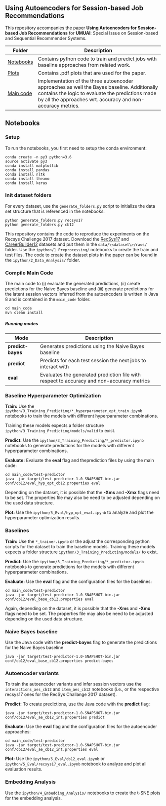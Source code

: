 
## Using Autoencoders for Session-based Job Recommendations

This repository accompanies the paper **Using Autoencoders for Session-based Job Recommendations** for **UMUAI**: Special Issue on Session-based and Sequential Recommender Systems.

| Folder | Description |
| ------ | ------ |
| [Notebooks](ipython) | Contains python code to train and predict jobs with baseline approaches from related work.  |
| [Plots](plots) | Contains .pdf plots that are used for the paper. |
| [Main code](main_code) | Implementation of the three autoencoder approaches as well the Bayes baseline. Additionally contains the logic to evaluate the predictions made by all the approaches wrt. accuracy and non-accuracy metrics. |

## Notebooks

### Setup

To run the notebooks, you first need to setup the conda environment:

```
conda create -n py3 python=3.6
source activate py3
conda install matplotlib
conda install pandas
conda install nltk
conda install theano
conda install keras
```
### Init dataset folders

For every dataset, use the `generate_folders.py` script to initialize the data set structure that is referenced in the notebooks:

```
python generate_folders.py recsys17
python generate_folders.py cb12
``` 

This repository contains the code to reproduce the experiments on the Recsys Challenge 2017 dataset. Download the [RecSys17](http://www.recsyschallenge.com/2017/#dataset) and [CareerBuilder12](https://www.kaggle.com/c/job-recommendation/data) datasets and put them in the `data/\<dataset\>/raws/` folder. Use the `ipython/1_Preprocessing/` notebooks to create the train and test files. The code to create the dataset plots in the paper can be found in the `ipython/2_Data_Analysis/` folder.

### Compile Main Code
The main code to (i) evaluate the generated predictions, (ii) create predictions for the Naive Bayes baseline and (iii) generate predictions for the latent session vectors inferred from the autoencoders is written in Java 8 and is contained in the `main_code` folder.  

```
cd main_code
mvn clean install
```

##### Running modes

| Mode | Description |
| ------ | ------ |
| **predict-bayes** | Generates predictions using the Naive Bayes baseline |
| **predict** | Predicts for each test session the next jobs to interact with |
| **eval** | Evaluates the generated prediction file with respect to accuracy and non-accuracy metrics |

### Baseline Hyperparameter Optimization
 
 **Train:**
 Use the `ipython/3_Training_Predicting/*_hyperparameter_opt_train.ipynb` notebooks to train the models with different hyperparameter combinations. 
 
 Training these models expects a folder structure `ipython/3_Training_Predicting/models/valid` to exist.
 
 **Predict:**
Use the `ipython/3_Training_Predicting/*_predictor.ipynb` notebooks to generate predictions for the models with different hyperparameter combinations. 

**Evaluate:**
Evaluate the **eval** flag and theprediction files by using the main code:
```
cd main_code/test-predictor
java -jar target/test-predictor-1.0-SNAPSHOT-bin.jar conf/cb12/eval_hyp_opt_cb12.properties eval
```
Depending on the dataset, it is possible that the **-Xms** and **-Xmx** flags need to be set. The properties file may also be need to be adjusted depending on the used data structure. 

**Plot:**
Use the `ipython/5_Eval/hyp_opt_eval.ipynb` to analyze and plot the hyperparameter optimization results.
 
 ### Baselines
 
  **Train:**
 Use the `*_trainer.ipynb` or the adjust the corresponding python scripts for the dataset to train the baseline models.  Training these models expects a folder structure `ipython/3_Training_Predicting/models/` to exist.
 
 **Predict:**
Use the `ipython/3_Training_Predicting/*_predictor.ipynb` notebooks to generate predictions for the models with different hyperparameter combinations. 

**Evaluate:**
Use the **eval** flag and the configuration files for the baselines:
```
cd main_code/test-predictor
java -jar target/test-predictor-1.0-SNAPSHOT-bin.jar conf/cb12/eval_base_cb12.properties eval
```
Again, depending on the dataset, it is possible that the **-Xms** and **-Xmx** flags need to be set. The properties file may also be need to be adjusted depending on the used data structure. 

 ### Naive Bayes baseline
Use the Java code with the **predict-bayes** flag to generate the predictions for the Naive Bayes baseline
```
java -jar target/test-predictor-1.0-SNAPSHOT-bin.jar conf/cb12/eval_base_cb12.properties predict-bayes
```

### Autoencoder variants

To train the autoencoder variants and infer session vectors use the `interactions_aes_cb12` and `item_aes_cb12` notebooks (i.e., or the respective recsys17 ones for the RecSys Challange 2017 dataset).

 **Predict:**
To create predictions, use the Java code with the **predict** flag:

```
java -jar target/test-predictor-1.0-SNAPSHOT-bin.jar conf/cb12/eval_ae_cb12_int.properties predict
```
**Evaluate:**
Use the **eval** flag and the configuration files for the autoencoder approaches:
```
cd main_code/test-predictor
java -jar target/test-predictor-1.0-SNAPSHOT-bin.jar conf/cb12/eval_ae_cb12_int.properties eval
```

**Plot:**
Use the `ipython/5_Eval/cb12_eval.ipynb` or `ipython/5_Eval/recsys17_eval.ipynb` notebook to analyze and plot all evaluation results.

### Embedding Analysis

Use the `ipython/4_Embedding_Analysis/` notebooks to create the t-SNE plots for the embedding analysis.

